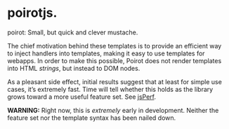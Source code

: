 # poirotjs.

poirot: Small, but quick and clever mustache.

The chief motivation behind these templates is to provide an efficient way
to inject handlers into templates, making it easy to use templates for
webapps. In order to make this possible, Poirot does not render templates
into HTML *strings*, but instead to DOM nodes.

As a pleasant side effect, initial results suggest that at least for simple
use cases, it’s extremely fast. Time will tell whether this holds as the
library grows toward a more useful feature set.
See [jsPerf](http://jsperf.com/poirot-templates).

**WARNING:** Right now, this is *extremely* early in development. Neither
the feature set nor the template syntax has been nailed down.
